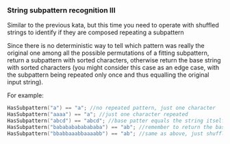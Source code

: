 ### String subpattern recognition III

Similar to the previous kata, but this time you need to operate with shuffled strings to identify if they are composed repeating a subpattern

Since there is no deterministic way to tell which pattern was really the original one among all the possible permutations of a fitting subpattern, return a subpattern with sorted characters, otherwise return the base string with sorted characters (you might consider this case as an edge case, with the subpattern being repeated only once and thus equalling the original input string).

For example:
```c
HasSubpattern("a") == "a"; //no repeated pattern, just one character
HasSubpattern("aaaa") == "a"; //just one character repeated
HasSubpattern("abcd") == "abcd"; //base patter equals the string itself, no repetitions
HasSubpattern("babababababababa") == "ab"; //remember to return the base string sorted
HasSubpattern("bbabbaaabbaaaabb") == "ab"; //same as above, just shuffled
```
